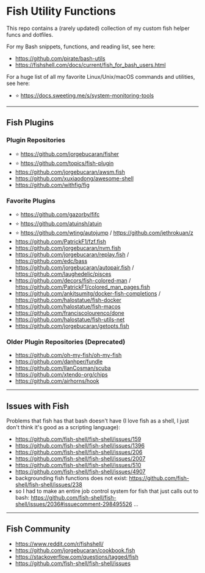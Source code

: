 # Fish Utility Functions

This repo contains a (rarely updated) collection of my custom fish helper funcs and dotfiles.

For my Bash snippets, functions, and reading list, see here:  
- https://github.com/pirate/bash-utils
- https://fishshell.com/docs/current/fish_for_bash_users.html

For a huge list of all my favorite Linux/Unix/macOS commands and utilities, see here:  
- ⭐️ https://docs.sweeting.me/s/system-monitoring-tools

---

## Fish Plugins

### Plugin Repositories

- ⭐️ https://github.com/jorgebucaran/fisher
- ⭐️ https://github.com/topics/fish-plugin
- https://github.com/jorgebucaran/awsm.fish
- https://github.com/xuxiaodong/awesome-shell
- https://github.com/withfig/fig

### Favorite Plugins

- ⭐️ https://github.com/gazorby/fifc
- ⭐️ https://github.com/atuinsh/atuin
- ⭐️ https://github.com/wting/autojump / https://github.com/jethrokuan/z
- https://github.com/PatrickF1/fzf.fish
- https://github.com/jorgebucaran/nvm.fish
- https://github.com/jorgebucaran/replay.fish / https://github.com/edc/bass
- https://github.com/jorgebucaran/autopair.fish / https://github.com/laughedelic/pisces
- https://github.com/decors/fish-colored-man / https://github.com/PatrickF1/colored_man_pages.fish
- https://github.com/ankitsumitg/docker-fish-completions / https://github.com/halostatue/fish-docker
- https://github.com/halostatue/fish-macos
- https://github.com/franciscolourenco/done
- https://github.com/halostatue/fish-utils-net
- https://github.com/jorgebucaran/getopts.fish

### Older Plugin Repositories (Deprecated)

- https://github.com/oh-my-fish/oh-my-fish
- https://github.com/danhper/fundle
- https://github.com/IlanCosman/scuba
- https://github.com/xtendo-org/chips
- https://github.com/airhorns/hook

---

## Issues with Fish

Problems that fish has that bash doesn't have (I love fish as a shell, I just don't think it's good as a scripting language):

- https://github.com/fish-shell/fish-shell/issues/159
- https://github.com/fish-shell/fish-shell/issues/1396
- https://github.com/fish-shell/fish-shell/issues/206
- https://github.com/fish-shell/fish-shell/issues/2007
- https://github.com/fish-shell/fish-shell/issues/510
- https://github.com/fish-shell/fish-shell/issues/4907
- backgrounding fish functions does not exist: https://github.com/fish-shell/fish-shell/issues/238
- so I had to make an entire job control system for fish that just calls out to bash: https://github.com/fish-shell/fish-shell/issues/2036#issuecomment-298495526 …

---

## Fish Community

- https://www.reddit.com/r/fishshell/
- https://github.com/jorgebucaran/cookbook.fish
- https://stackoverflow.com/questions/tagged/fish
- https://github.com/fish-shell/fish-shell/issues
